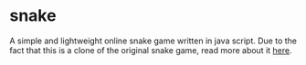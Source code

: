 # snake

A simple and lightweight online snake game written in java script.
Due to the fact that this is a clone of the original snake game, read more about it 
[here](https://en.wikipedia.org/wiki/Snake_(video_game_genre) "Snake").
